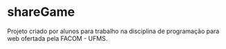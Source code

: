 # shareGame
Projeto criado por alunos para trabalho na disciplina de programação para web ofertada pela FACOM - UFMS.
